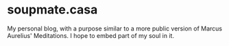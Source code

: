 # soupmate.casa
My personal blog, with a purpose similar to a more public version of Marcus Aurelius' Meditations. I hope to embed part of my soul in it.

